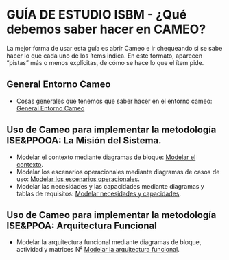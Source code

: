 # GUÍA DE ESTUDIO ISBM - ¿Qué debemos saber hacer en CAMEO?

La mejor forma de usar esta guía es abrir Cameo e ir chequeando si se sabe hacer
lo que cada uno de los ítems indica. En este formato, aparecen “pistas” más o
menos explícitas, de cómo se hace lo que el ítem pide.

## General Entorno Cameo

*   Cosas generales que tenemos que saber hacer en el entorno cameo: [General Entorno Cameo](https://github.com/lmtanco/isbm-guia-de-estudio-cameo/blob/main/general-entorno-cameo.md)

## Uso de Cameo para implementar la metodología ISE&PPOOA: La Misión del Sistema. 

*   Modelar el contexto mediante diagramas de bloque: [Modelar el contexto](https://github.com/lmtanco/isbm-guia-de-estudio-cameo/blob/main/modelo-contexto.md).
*   Modelar los escenarios operacionales mediante diagramas de casos de uso: [Modelar los escenarios operacionales](https://github.com/lmtanco/isbm-guia-de-estudio-cameo/blob/main/modelo-contexto.md).
*   Modelar las necesidades y las capacidades mediante diagramas y tablas de requisitos: [Modelar necesidades y capacidades](https://github.com/lmtanco/isbm-guia-de-estudio-cameo/blob/main/necesidades-y-capacidades.md).

## Uso de Cameo para implementar la metodología ISE&PPOA: Arquitectura Funcional

* Modelar la arquitectura funcional mediante diagramas de bloque, actividad y matrices N² [Modelar la arquitectura funcional](https://github.com/lmtanco/isbm-guia-de-estudio-cameo/blob/main/arquitectura_funcional.md).
